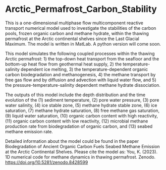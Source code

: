 # Arctic_Permafrost_Carbon_Stability
This is a one-dimensional multiphase flow multicomponent reactive transport numerical model used to investigate the stabilities of the carbon pools, frozen organic carbon and methane hydrate, within the thawing permafrost at the Arctic continental shelves since the Last Glacial Maximum. The model is written in MatLab. A python version will come soon.

This model simulates the following coupled processes within the thawing Arctic permafrost: 1) the top-down heat transport from the seafloor and the bottom-up heat flow from geothermal heat supply, 2) the temperature-salinity dependent ice melting, 3) the temperature-dependent organic carbon biodegradation and methanogenesis, 4) the methane transport by free gas flow and by diffusion and advection with liquid water flow, and 5) the pressure-temperature-salinity dependent methane hydrate dissociation. 

The outputs of this model include the depth distribution and the time evolution of the (1) sediment temperature, (2) pore water pressure, (3) pore water salinity, (4) ice stable zone, (5) methane hydrate stable zone, (6) ice saturation, (7) methane hydrate saturation, (8) free methane gas saturation, (9) liquid water saturation, (10) organic carbon content with high reactivity, (11) organic carbon content with low reactivity, (12) microbial methane production rate from biodegradation of organic carbon, and (13) seabed methane emission rate. 

Detailed information about the model could be found in the paper Biodegradation of Ancient Organic Carbon Fuels Seabed Methane Emission at the Arctic Continental Shelves. Please cite the model as: You, K. (2023). 1D numerical code for methane dynamics in thawing permafrost. Zenodo. https://doi.org/10.5281/zenodo.8428599
